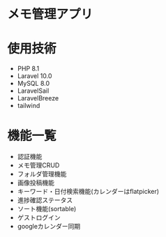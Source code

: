 # メモ管理アプリ

# 使用技術
* PHP 8.1
* Laravel 10.0
* MySQL 8.0
* LaravelSail
* LaravelBreeze
* tailwind

# 機能一覧
* 認証機能
* メモ管理CRUD
* フォルダ管理機能
* 画像投稿機能
* キーワード・日付検索機能(カレンダーはflatpicker)
* 進捗確認ステータス
* ソート機能(sortable)
* ゲストログイン
* googleカレンダー同期
